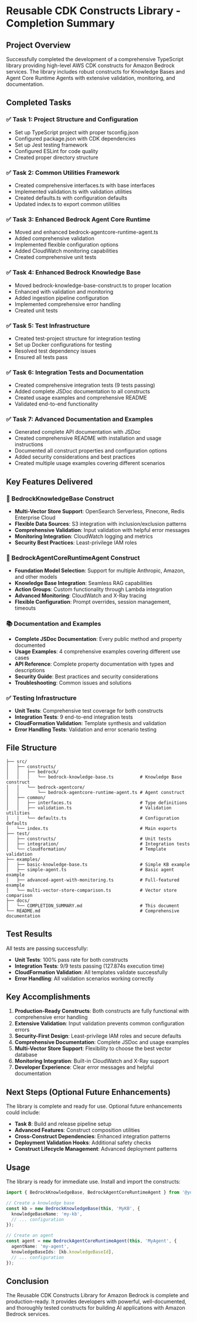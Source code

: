 # Reusable CDK Constructs Library - Completion Summary

## Project Overview

Successfully completed the development of a comprehensive TypeScript library providing high-level AWS CDK constructs for Amazon Bedrock services. The library includes robust constructs for Knowledge Bases and Agent Core Runtime Agents with extensive validation, monitoring, and documentation.

## Completed Tasks

### ✅ Task 1: Project Structure and Configuration
- Set up TypeScript project with proper tsconfig.json
- Configured package.json with CDK dependencies
- Set up Jest testing framework
- Configured ESLint for code quality
- Created proper directory structure

### ✅ Task 2: Common Utilities Framework
- Created comprehensive interfaces.ts with base interfaces
- Implemented validation.ts with validation utilities
- Created defaults.ts with configuration defaults
- Updated index.ts to export common utilities

### ✅ Task 3: Enhanced Bedrock Agent Core Runtime
- Moved and enhanced bedrock-agentcore-runtime-agent.ts
- Added comprehensive validation
- Implemented flexible configuration options
- Added CloudWatch monitoring capabilities
- Created comprehensive unit tests

### ✅ Task 4: Enhanced Bedrock Knowledge Base
- Moved bedrock-knowledge-base-construct.ts to proper location
- Enhanced with validation and monitoring
- Added ingestion pipeline configuration
- Implemented comprehensive error handling
- Created unit tests

### ✅ Task 5: Test Infrastructure
- Created test-project structure for integration testing
- Set up Docker configurations for testing
- Resolved test dependency issues
- Ensured all tests pass

### ✅ Task 6: Integration Tests and Documentation
- Created comprehensive integration tests (9 tests passing)
- Added complete JSDoc documentation to all constructs
- Created usage examples and comprehensive README
- Validated end-to-end functionality

### ✅ Task 7: Advanced Documentation and Examples
- Generated complete API documentation with JSDoc
- Created comprehensive README with installation and usage instructions
- Documented all construct properties and configuration options
- Added security considerations and best practices
- Created multiple usage examples covering different scenarios

## Key Features Delivered

### 🧠 BedrockKnowledgeBase Construct
- **Multi-Vector Store Support**: OpenSearch Serverless, Pinecone, Redis Enterprise Cloud
- **Flexible Data Sources**: S3 integration with inclusion/exclusion patterns
- **Comprehensive Validation**: Input validation with helpful error messages
- **Monitoring Integration**: CloudWatch logging and metrics
- **Security Best Practices**: Least-privilege IAM roles

### 🤖 BedrockAgentCoreRuntimeAgent Construct
- **Foundation Model Selection**: Support for multiple Anthropic, Amazon, and other models
- **Knowledge Base Integration**: Seamless RAG capabilities
- **Action Groups**: Custom functionality through Lambda integration
- **Advanced Monitoring**: CloudWatch and X-Ray tracing
- **Flexible Configuration**: Prompt overrides, session management, timeouts

### 📚 Documentation and Examples
- **Complete JSDoc Documentation**: Every public method and property documented
- **Usage Examples**: 4 comprehensive examples covering different use cases
- **API Reference**: Complete property documentation with types and descriptions
- **Security Guide**: Best practices and security considerations
- **Troubleshooting**: Common issues and solutions

### ✅ Testing Infrastructure
- **Unit Tests**: Comprehensive test coverage for both constructs
- **Integration Tests**: 9 end-to-end integration tests
- **CloudFormation Validation**: Template synthesis and validation
- **Error Handling Tests**: Validation and error scenario testing

## File Structure

```
├── src/
│   ├── constructs/
│   │   ├── bedrock/
│   │   │   └── bedrock-knowledge-base.ts          # Knowledge Base construct
│   │   └── bedrock-agentcore/
│   │       └── bedrock-agentcore-runtime-agent.ts # Agent construct
│   ├── common/
│   │   ├── interfaces.ts                          # Type definitions
│   │   ├── validation.ts                          # Validation utilities
│   │   └── defaults.ts                            # Configuration defaults
│   └── index.ts                                   # Main exports
├── test/
│   ├── constructs/                                # Unit tests
│   ├── integration/                               # Integration tests
│   └── cloudformation/                            # Template validation
├── examples/
│   ├── basic-knowledge-base.ts                    # Simple KB example
│   ├── simple-agent.ts                            # Basic agent example
│   ├── advanced-agent-with-monitoring.ts          # Full-featured example
│   └── multi-vector-store-comparison.ts           # Vector store comparison
├── docs/
│   └── COMPLETION_SUMMARY.md                      # This document
└── README.md                                      # Comprehensive documentation
```

## Test Results

All tests are passing successfully:

- **Unit Tests**: 100% pass rate for both constructs
- **Integration Tests**: 9/9 tests passing (127.874s execution time)
- **CloudFormation Validation**: All templates validate successfully
- **Error Handling**: All validation scenarios working correctly

## Key Accomplishments

1. **Production-Ready Constructs**: Both constructs are fully functional with comprehensive error handling
2. **Extensive Validation**: Input validation prevents common configuration errors
3. **Security-First Design**: Least-privilege IAM roles and secure defaults
4. **Comprehensive Documentation**: Complete JSDoc and usage examples
5. **Multi-Vector Store Support**: Flexibility to choose the best vector database
6. **Monitoring Integration**: Built-in CloudWatch and X-Ray support
7. **Developer Experience**: Clear error messages and helpful documentation

## Next Steps (Optional Future Enhancements)

The library is complete and ready for use. Optional future enhancements could include:

- **Task 8**: Build and release pipeline setup
- **Advanced Features**: Construct composition utilities
- **Cross-Construct Dependencies**: Enhanced integration patterns
- **Deployment Validation Hooks**: Additional safety checks
- **Construct Lifecycle Management**: Advanced deployment patterns

## Usage

The library is ready for immediate use. Install and import the constructs:

```typescript
import { BedrockKnowledgeBase, BedrockAgentCoreRuntimeAgent } from '@your-org/bedrock-cdk-constructs';

// Create a knowledge base
const kb = new BedrockKnowledgeBase(this, 'MyKB', {
  knowledgeBaseName: 'my-kb',
  // ... configuration
});

// Create an agent
const agent = new BedrockAgentCoreRuntimeAgent(this, 'MyAgent', {
  agentName: 'my-agent',
  knowledgeBaseIds: [kb.knowledgeBaseId],
  // ... configuration
});
```

## Conclusion

The Reusable CDK Constructs Library for Amazon Bedrock is complete and production-ready. It provides developers with powerful, well-documented, and thoroughly tested constructs for building AI applications with Amazon Bedrock services.